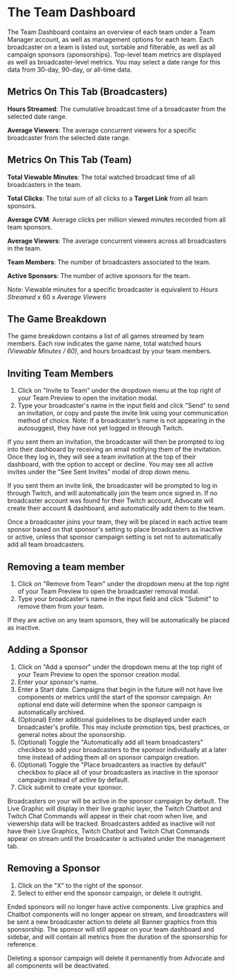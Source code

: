 The Team Dashboard
================

The Team Dashboard contains an overview of each team under a Team Manager account, as well as management options for each team. Each broadcaster on a team is listed out, sortable and filterable, as well as all campaign sponsors (sponsorships). Top-level team metrics are displayed as well as broadcaster-level metrics. You may select a date range for this data from 30-day, 90-day, or all-time data.

## Metrics On This Tab (Broadcasters)
**Hours Streamed**: The cumulative broadcast time of a broadcaster from the selected date range.

**Average Viewers**: The average concurrent viewers for a specific broadcaster from the selected date range.

## Metrics On This Tab (Team)
**Total Viewable Minutes**: The total watched broadcast time of all broadcasters in the team.

**Total Clicks**: The total sum of all clicks to a **Target Link** from all team sponsors.

**Average CVM**: Average clicks per million viewed minutes recorded from all team sponsors.

**Average Viewers**: The average concurrent viewers across all broadcasters in the team.

**Team Members**: The number of broadcasters associated to the team.

**Active Sponsors**: The number of active sponsors for the team.

Note: Viewable minutes for a specific broadcaster is equivalent to *Hours Streamed* x 60 x *Average Viewers*

## The Game Breakdown
The game breakdown contains a list of all games streamed by team members. Each row indicates the game name, total watched hours _(Viewable Minutes / 60)_, and hours broadcast by your team members.

## Inviting Team Members
1. Click on "Invite to Team" under the dropdown menu at the top right of your Team Preview to open the invitation modal.
2. Type your broadcaster's name in the input field and click "Send" to send an invitation, or copy and paste the invite link using your communication method of choice. Note: If a broadcaster’s name is not appearing in the autosuggest, they have not yet logged in through Twitch.

If you sent them an invitation, the broadcaster will then be prompted to log into their dashboard by receiving an email notifying them of the invitation. Once they log in, they will see a team invitation at the top of their dashboard, with the option to accept or decline. You may see all active invites under the "See Sent Invites" modal of drop down menu.

If you sent them an invite link, the broadcaster will be prompted to log in through Twitch, and will automatically join the team once signed in. If no broadcaster account was found for their Twitch account, Advocate will create their account & dashboard, and automatically add them to the team.

Once a broadcaster joins your team, they will be placed in each active team sponsor based on that sponsor's setting to place broadcasters as inactive or active, unless that sponsor campaign setting is set not to automatically add all team broadcasters.

## Removing a team member
1. Click on "Remove from Team" under the dropdown menu at the top right of your Team Preview to open the broadcaster removal modal.
2. Type your broadcaster's name in the input field and click "Submit" to remove them from your team.

If they are active on any team sponsors, they will be automatically be placed as inactive.

## Adding a Sponsor
1. Click on "Add a sponsor" under the dropdown menu at the top right of your Team Preview to open the sponsor creation modal.
2. Enter your sponsor's name.
3. Enter a Start date. Campaigns that begin in the future will not have live components or metrics until the start of the sponsor campaign. An optional end date will determine when the sponsor campaign is automatically archived.
4. (Optional) Enter additional guidelines to be displayed under each broadcaster's profile. This may include promotion tips, best practices, or general notes about the sponsorship.
5. (Optional) Toggle the "Automatically add all team broadcasters" checkbox to add your broadcasters to the sponsor individually at a later time instead of adding them all on sponsor campaign creation.   
6. (Optional) Toggle the "Place broadcasters as inactive by default" checkbox to place all of your broadcasters as inactive in the sponsor campaign instead of active by default.   
7. Click submit to create your sponsor.

Broadcasters on your will be active in the sponsor campaign by default. The Live Graphic will display in their live graphic layer, the Twitch Chatbot and Twitch Chat Commands will appear in their chat room when live, and viewership data will be tracked. Broadcasters added as inactive will not have their Live Graphics, Twitch Chatbot and Twitch Chat Commands appear on stream until the broadcaster is activated under the management tab.

## Removing a Sponsor
1. Click on the "X" to the right of the sponsor.
2. Select to either end the sponsor campaign, or delete it outright.

Ended sponsors will no longer have active components. Live graphics and Chatbot components will no longer appear on stream, and broadcasters will be sent a new broadcaster action to delete all Banner graphics from this sponsorship. The sponsor will still appear on your team dashboard and sidebar, and will contain all metrics from the duration of the sponsorship for reference.

Deleting a sponsor campaign will delete it permanently from Advocate and all components will be deactivated.
